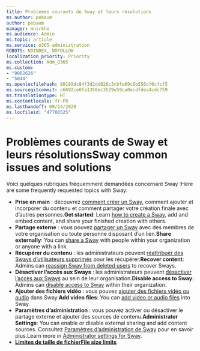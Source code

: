 ```yaml
---
title: Problèmes courants de Sway et leurs résolutions
ms.author: pebaum
author: pebaum
manager: mnirkhe
ms.audience: Admin
ms.topic: article
ms.service: o365-administration
ROBOTS: NOINDEX, NOFOLLOW
localization_priority: Priority
ms.collection: Adm_O365
ms.custom:
- "9002626"
- "5044"
ms.openlocfilehash: 80189dc84f3d2dd826c3cbfe69c6b556cf6cfcf5
ms.sourcegitcommit: c6692ce0fa1358ec3529e59ca0ecdfdea4cdc759
ms.translationtype: HT
ms.contentlocale: fr-FR
ms.lasthandoff: 09/14/2020
ms.locfileid: "47700525"
---
```

# <a name="sway-common-issues-and-solutions"></a><span data-ttu-id="76c8f-102">Problèmes courants de Sway et leurs résolutions</span><span class="sxs-lookup"><span data-stu-id="76c8f-102">Sway common issues and solutions</span></span>

<span data-ttu-id="76c8f-103">Voici quelques rubriques fréquemment demandées concernant Sway :</span><span class="sxs-lookup"><span data-stu-id="76c8f-103">Here are some frequently requested topics with Sway:</span></span>

- <span data-ttu-id="76c8f-104">**Prise en main** : découvrez [comment créer un Sway](https://support.office.com/article/getting-started-with-sway-2076c468-63f4-4a89-ae5f-424796714a8a), comment ajouter et incorporer du contenu et comment partager votre création finale avec d’autres personnes.</span><span class="sxs-lookup"><span data-stu-id="76c8f-104">**Get started**: Learn [how to create a Sway](https://support.office.com/article/getting-started-with-sway-2076c468-63f4-4a89-ae5f-424796714a8a), add and embed content, and share your finished creation with others.</span></span>
- <span data-ttu-id="76c8f-105">**Partage externe** : vous pouvez [partager un Sway](https://support.microsoft.com/en-us/office/share-your-sway-1cf853b8-ef7e-46b0-b704-003e58d28998?ui=en-us&rs=en-us&ad=us) avec des membres de votre organisation ou toute personne disposant d’un lien.</span><span class="sxs-lookup"><span data-stu-id="76c8f-105">**Share externally**:  You can [share a Sway](https://support.microsoft.com/en-us/office/share-your-sway-1cf853b8-ef7e-46b0-b704-003e58d28998?ui=en-us&rs=en-us&ad=us) with people within your organization or anyone with a link.</span></span>
- <span data-ttu-id="76c8f-106">**Récupérer du contenu** : les administrateurs peuvent [réattribuer des Sways d’utilisateurs supprimés](https://support.office.com/article/Reassign-Sways-from-a-deleted-user-account-Admin-Help-9580E618-3C3E-4D28-A6EF-74C00A997248) pour les récupérer.</span><span class="sxs-lookup"><span data-stu-id="76c8f-106">**Recover content**: Admins can [reassign Sway from deleted users](https://support.office.com/article/Reassign-Sways-from-a-deleted-user-account-Admin-Help-9580E618-3C3E-4D28-A6EF-74C00A997248) to recover Sways.</span></span>
- <span data-ttu-id="76c8f-107">**Désactiver l’accès aux Sways** : les administrateurs peuvent [désactiver l’accès aux Sways](https://docs.microsoft.com/office365/enterprise/powershell/disable-access-to-sway-with-office-365-powershell) au sein de leur organisation.</span><span class="sxs-lookup"><span data-stu-id="76c8f-107">**Disable access to Sway**: Admins can [disable access to Sway](https://docs.microsoft.com/office365/enterprise/powershell/disable-access-to-sway-with-office-365-powershell) within their organization.</span></span>
- <span data-ttu-id="76c8f-108">**Ajouter des fichiers vidéo** : vous pouvez [ajouter des fichiers vidéo ou audio](https://support.office.com/article/Add-video-and-audio-files-into-Sway-d2f14842-e103-49c0-9da2-0fbcfcad381f) dans Sway.</span><span class="sxs-lookup"><span data-stu-id="76c8f-108">**Add video files**: You can [add video or audio files](https://support.office.com/article/Add-video-and-audio-files-into-Sway-d2f14842-e103-49c0-9da2-0fbcfcad381f) into Sway.</span></span>
- <span data-ttu-id="76c8f-109">**Paramètres d’administration** : vous pouvez activer ou désactiver le partage externe et ajouter des sources de contenu.</span><span class="sxs-lookup"><span data-stu-id="76c8f-109">**Administrator Settings**: You can enable or disable external sharing and add content sources.</span></span> <span data-ttu-id="76c8f-110">Consultez [Paramètres d’administration de Sway](https://support.office.com/article/Administrator-settings-for-Sway-d298e79b-b6ab-44c6-9239-aa312f5784d4) pour en savoir plus.</span><span class="sxs-lookup"><span data-stu-id="76c8f-110">Learn more in [Administrator settings for Sway](https://support.office.com/article/Administrator-settings-for-Sway-d298e79b-b6ab-44c6-9239-aa312f5784d4).</span></span>
- <span data-ttu-id="76c8f-111">**[Limites de taille de fichier](https://support.office.com/article/File-size-limits-in-Sway-4db21bc6-b42b-499f-9272-66e089db109f)**</span><span class="sxs-lookup"><span data-stu-id="76c8f-111">**[File size limits](https://support.office.com/article/File-size-limits-in-Sway-4db21bc6-b42b-499f-9272-66e089db109f)**</span></span>
